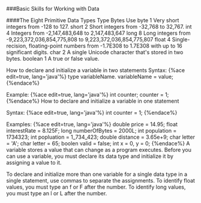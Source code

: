 ###Basic Skills for Working with Data

####The Eight Primitive Data Types
Type	Bytes	Use
byte	1	Very short integers from -128 to 127.
short	2	Short integers from -32,768 to 32,767.
int	4	Integers from -2,147,483,648 to 2,147,483,647
long	8	Long integers from -9,223,372,036,854,775,808 to 9,223,372,036,854,775,807
float	4	Single-recision, floating-point numbers from -1.7E308 to 1.7E308 with up to 16 significant digits.
char	2	A single Unicode character that's stored in two bytes.
boolean	1	A true or false value.


How to declare and initialize a variable in two statements
Syntax:
{%ace edit=true, lang='java'%}
type variableName.
variableName = value;
{%endace%}

Example:
{%ace edit=true, lang='java'%}
int counter;
counter = 1;
{%endace%}
How to declare and initialize a variable in one statement

Syntax:
{%ace edit=true, lang='java'%}
int counter = 1;
{%endace%}

Examples:
{%ace edit=true, lang='java'%}
double price = 14.95;
float interestRate = 8.125F;
long numberOfBytes = 2000L;
int population = 1734323;
int popluation = 1_734_423;
double distance = 3.65e+9;
char letter = 'A';
char letter = 65;
boolen valid = false;
int x = 0, y = 0;
{%endace%}
A variable stores a value that can change as a program executes.
Before you can use a variable, you must declare its data type and initialize it by assigning a value to it.

To declare and initialize more than one variable for a single data type in a single statement, use commas to separate the assignments.
To identify float values, you must type an f or F after the number. To identify long values, you must type an l or L after the number.

